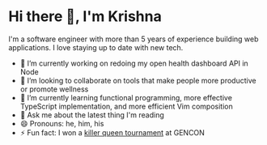 # Hi there 👋, I'm Krishna

I'm a software engineer with more than 5 years of experience building web applications. I love staying up to date with new tech.

- 🔭 I’m currently working on redoing my open health dashboard API in Node
- 👯 I’m looking to collaborate on tools that make people more productive or promote wellness
- 🌱 I’m currently learning functional programming, more effective TypeScript implementation, and more efficient Vim composition
- 💬 Ask me about the latest thing I'm reading
- 😄 Pronouns: he, him, his
- ⚡ Fun fact: I won a [killer queen tournament](https://killerqueenarcade.com/) at GENCON

<!--
**KrishnaRPatel/KrishnaRPatel** is a ✨ _special_ ✨ repository because its `README.md` (this file) appears on your GitHub profile.

Here are some ideas to get you started:

- 🔭 I’m currently working on ...
- 🌱 I’m currently learning ...
- 👯 I’m looking to collaborate on ...
- 🤔 I’m looking for help with ...
- 💬 Ask me about ...
- 📫 How to reach me: ...
- 😄 Pronouns: ...
- ⚡ Fun fact: ...
-->
